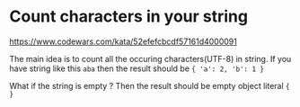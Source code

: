 # Count characters in your string
https://www.codewars.com/kata/52efefcbcdf57161d4000091

The main idea is to count all the occuring characters(UTF-8) in string. If you have string like this `aba` then the result should be `{ 'a': 2, 'b': 1 }`

What if the string is empty ? Then the result should be empty object literal `{ }`

